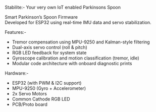 
Stabilite:- Your very own IoT enabled Parkinsons Spoon

Smart Parkinson’s Spoon Firmware  
Developed for ESP32 using real-time IMU data and servo stabilization.

Features:-
- Tremor compensation using MPU-9250 and Kalman-style filtering
- Dual-axis servo control (roll & pitch)
- RGB LED feedback for system state
- Gyroscope calibration and motion classification (tremor, idle)
- Modular code architecture with onboard diagnostic prints

Hardware:-
- ESP32 (with PWM & I2C support)
- MPU-9250 (Gyro + Accelerometer)
- 2x Servo Motors
- Common Cathode RGB LED
- PCB/Proto board

